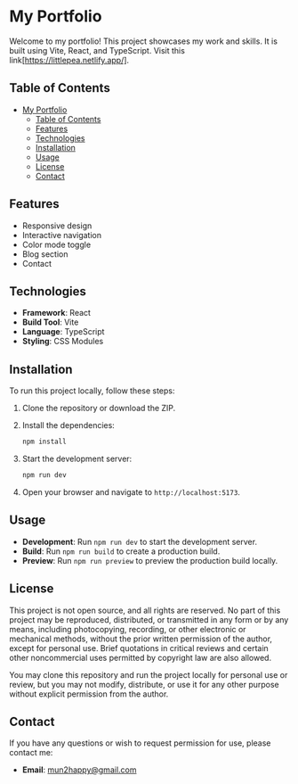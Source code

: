 # My Portfolio

Welcome to my portfolio! This project showcases my work and skills. It is built using Vite, React, and TypeScript. Visit this link[https://littlepea.netlify.app/].

## Table of Contents

- [My Portfolio](#my-portfolio)
  - [Table of Contents](#table-of-contents)
  - [Features](#features)
  - [Technologies](#technologies)
  - [Installation](#installation)
  - [Usage](#usage)
  - [License](#license)
  - [Contact](#contact)

## Features

- Responsive design
- Interactive navigation
- Color mode toggle
- Blog section
- Contact

## Technologies

- **Framework**: React
- **Build Tool**: Vite
- **Language**: TypeScript
- **Styling**: CSS Modules

## Installation

To run this project locally, follow these steps:

1. Clone the repository or download the ZIP.

2. Install the dependencies:

    ```bash
    npm install
    ```

3. Start the development server:

    ```bash
    npm run dev
    ```

4. Open your browser and navigate to `http://localhost:5173`.

## Usage

- **Development**: Run `npm run dev` to start the development server.
- **Build**: Run `npm run build` to create a production build.
- **Preview**: Run `npm run preview` to preview the production build locally.

## License

This project is not open source, and all rights are reserved. No part of this project may be reproduced, distributed, or transmitted in any form or by any means, including photocopying, recording, or other electronic or mechanical methods, without the prior written permission of the author, except for personal use. Brief quotations in critical reviews and certain other noncommercial uses permitted by copyright law are also allowed.

You may clone this repository and run the project locally for personal use or review, but you may not modify, distribute, or use it for any other purpose without explicit permission from the author.

## Contact

If you have any questions or wish to request permission for use, please contact me:

- **Email**: [mun2happy@gmail.com](mailto:mun2happy@gmail.com)